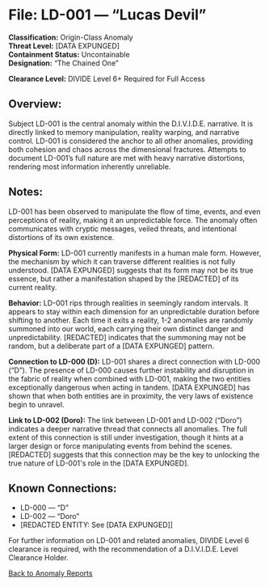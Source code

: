 # File: LD-001 — “Lucas Devil”  
**Classification:** Origin-Class Anomaly  
**Threat Level:** [DATA EXPUNGED]  
**Containment Status:** Uncontainable  
**Designation:** “The Chained One” 

**Clearance Level:** DIVIDE Level 6+ Required for Full Access  

## Overview:  
Subject LD-001 is the central anomaly within the D.I.V.I.D.E. narrative. It is directly linked to memory manipulation, reality warping, and narrative control. LD-001 is considered the anchor to all other anomalies, providing both cohesion and chaos across the dimensional fractures. Attempts to document LD-001’s full nature are met with heavy narrative distortions, rendering most information inherently unreliable.

## Notes:  
LD-001 has been observed to manipulate the flow of time, events, and even perceptions of reality, making it an unpredictable force. The anomaly often communicates with cryptic messages, veiled threats, and intentional distortions of its own existence.

**Physical Form:** LD-001 currently manifests in a human male form. However, the mechanism by which it can traverse different realities is not fully understood. [DATA EXPUNGED] suggests that its form may not be its true essence, but rather a manifestation shaped by the [REDACTED] of its current reality.

**Behavior:** LD-001 rips through realities in seemingly random intervals. It appears to stay within each dimension for an unpredictable duration before shifting to another. Each time it exits a reality, 1-2 anomalies are randomly summoned into our world, each carrying their own distinct danger and unpredictability. [REDACTED] indicates that the summoning may not be random, but a deliberate part of a [DATA EXPUNGED] pattern.

**Connection to LD-000 (D):** LD-001 shares a direct connection with LD-000 (“D”). The presence of LD-000 causes further instability and disruption in the fabric of reality when combined with LD-001, making the two entities exceptionally dangerous when acting in tandem. [DATA EXPUNGED] has shown that when both entities are in proximity, the very laws of existence begin to unravel.

**Link to LD-002 (Doro):** The link between LD-001 and LD-002 (“Doro”) indicates a deeper narrative thread that connects all anomalies. The full extent of this connection is still under investigation, though it hints at a larger design or force manipulating events from behind the scenes. [REDACTED] suggests that this connection may be the key to unlocking the true nature of LD-001's role in the [DATA EXPUNGED].

## Known Connections:  
- LD-000 — “D”  
- LD-002 — “Doro”  
- [REDACTED ENTITY: See [DATA EXPUNGED]]


For further information on LD-001 and related anomalies, DIVIDE Level 6 clearance is required, with the recommendation of a D.I.V.I.D.E. Level Clearance Holder.

[Back to Anomaly Reports](anomaly_reports.md)

